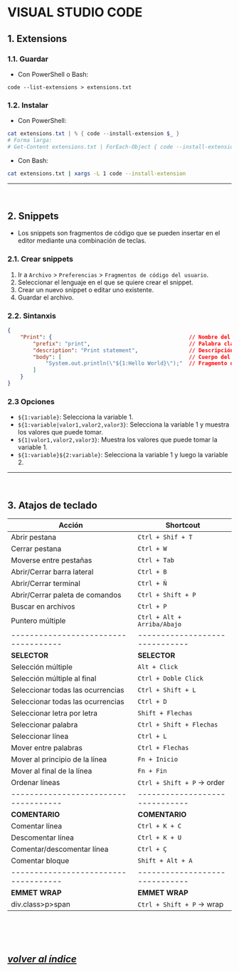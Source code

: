 # VISUAL STUDIO CODE

## 1. Extensions
### 1.1. Guardar
- Con PowerShell o Bash:
```
code --list-extensions > extensions.txt
```
### 1.2. Instalar
- Con PowerShell:
```powershell
cat extensions.txt | % { code --install-extension $_ }
# Forma larga:
# Get-Content extensions.txt | ForEach-Object { code --install-extension $_ }
```

- Con Bash:
```bash
cat extensions.txt | xargs -L 1 code --install-extension
```
---
<br>

## 2. Snippets
- Los snippets son fragmentos de código que se pueden insertar en el editor mediante una combinación de teclas.

### 2.1. Crear snippets
1. Ir a `Archivo` > `Preferencias` > `Fragmentos de código del usuario`.
2. Seleccionar el lenguaje en el que se quiere crear el snippet.
3. Crear un nuevo snippet o editar uno existente.
4. Guardar el archivo.

### 2.2. Sintanxis
```json
{
    "Print": {                                           // Nombre del snippet
        "prefix": "print",                               // Palabra clave que se debe escribir para que aparezca el snippet
        "description": "Print statement",                // Descripción
        "body": [                                        // Cuerpo del snippet
            "System.out.println(\"${1:Hello World}\");"  // Fragmento de código
        ]
    }
}
```

### 2.3 Opciones
- `${1:variable}`: Selecciona la variable 1.
- `${1:variable|valor1,valor2,valor3}`: Selecciona la variable 1 y muestra los valores que puede tomar.
- `${1|valor1,valor2,valor3}`: Muestra los valores que puede tomar la variable 1.
- `${1:variable}${2:variable}`: Selecciona la variable 1 y luego la variable 2.
---
<br>

## 3. Atajos de teclado
|  **Acción**                        | **Shortcout**                |
|------------------------------------|------------------------------|
|  Abrir pestana                     |  `Ctrl + Shif + T`           |
|  Cerrar pestana                    |  `Ctrl + W`                  |
|  Moverse entre pestañas            |  `Ctrl + Tab`                |
|  Abrir/Cerrar barra lateral        |  `Ctrl + B`                  |
|  Abrir/Cerrar terminal             |  `Ctrl + Ñ`                  |
|  Abrir/Cerrar paleta de comandos   |  `Ctrl + Shift + P`          |
|  Buscar en archivos                |  `Ctrl + P`                  |
|  Puntero múltiple                  |  `Ctrl + Alt + Arriba/Abajo` |
|------------------------------------|------------------------------|
|  **SELECTOR**                      |  **SELECTOR**                |
|  Selección múltiple                |  `Alt + Click`               |
|  Selección múltiple al final       |  `Ctrl + Doble Click`        |
|  Seleccionar todas las ocurrencias |  `Ctrl + Shift + L`          |
|  Seleccionar todas las ocurrencias |  `Ctrl + D`                  |
|  Seleccionar letra por letra       |  `Shift + Flechas`           |
|  Seleccionar palabra               |  `Ctrl + Shift + Flechas`    |
|  Seleccionar línea                 |  `Ctrl + L`                  |
|  Mover entre palabras              |  `Ctrl + Flechas`            |
|  Mover al principio de la línea    |  `Fn + Inicio`               |
|  Mover al final de la línea        |  `Fn + Fin`                  |
|  Ordenar líneas                    |  `Ctrl + Shift + P` -> order |
|------------------------------------|------------------------------|
|  **COMENTARIO**                    |  **COMENTARIO**              |
|  Comentar línea                    |  `Ctrl + K + C`              |
|  Descomentar línea                 |  `Ctrl + K + U`              |
|  Comentar/descomentar línea        |  `Ctrl + Ç`                  |
|  Comentar bloque                   |  `Shift + Alt + A`           |
|------------------------------------|------------------------------|
|  **EMMET WRAP**                    |  **EMMET WRAP**              |
|  div.class>p>span                  |  `Ctrl + Shift + P` -> wrap  |

<br><br><br>

## *[volver al índice](../index.md)*